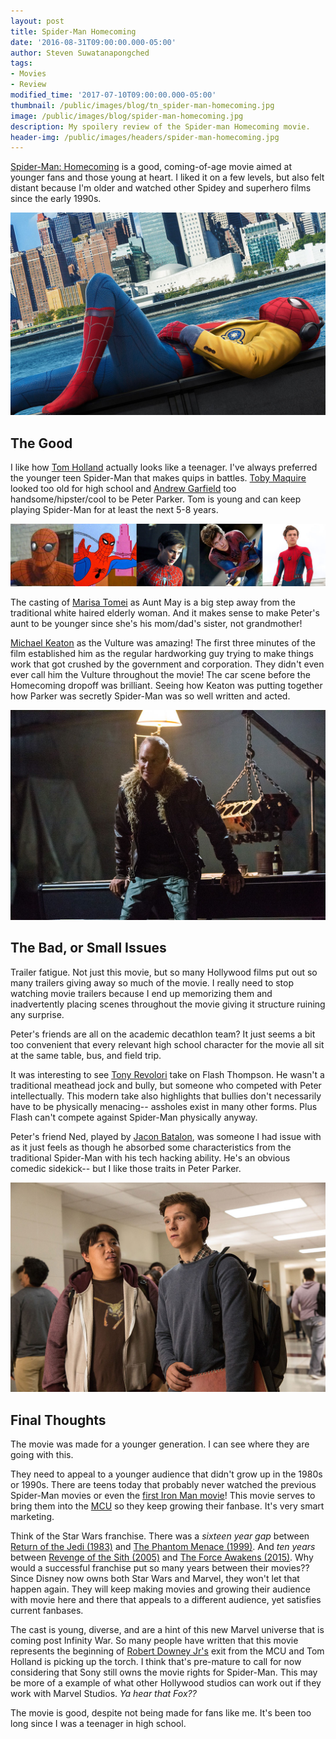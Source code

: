 ```yaml
---
layout: post
title: Spider-Man Homecoming
date: '2016-08-31T09:00:00.000-05:00'
author: Steven Suwatanapongched
tags:
- Movies
- Review
modified_time: '2017-07-10T09:00:00.000-05:00'
thumbnail: /public/images/blog/tn_spider-man-homecoming.jpg
image: /public/images/blog/spider-man-homecoming.jpg
description: My spoilery review of the Spider-man Homecoming movie.
header-img: /public/images/headers/spider-man-homecoming.jpg
---
```


[Spider-Man: Homecoming](http://www.imdb.com/title/tt2250912/) is a good, coming-of-age movie aimed at younger fans and those young at heart. I liked it on a few levels, but also felt distant because I'm older and watched other Spidey and superhero films since the early 1990s.

![Spider-Man: Homecoming](/public/images/blog/spider-man-homecoming.jpg)

## The Good

I like how [Tom Holland](https://en.wikipedia.org/wiki/Tom_Holland_(actor)) actually looks like a teenager. I've always preferred the younger teen Spider-Man that makes quips in battles. [Toby Maquire](http://www.imdb.com/name/nm0001497/) looked too old for high school and [Andrew Garfield](http://www.imdb.com/name/nm1940449/) too handsome/hipster/cool to be Peter Parker. Tom is young and can keep playing Spider-Man for at least the next 5-8 years.

![Spider-Man History](/public/images/blog/spider-man-character-history.jpg)

The casting of [Marisa Tomei](http://www.imdb.com/name/nm0000673/) as Aunt May is a big step away from the traditional white haired elderly woman. And it makes sense to make Peter's aunt to be younger since she's his mom/dad's sister, not grandmother!

[Michael Keaton](http://www.imdb.com/name/nm0000474/) as the Vulture was amazing! The first three minutes of the film established him as the regular hardworking guy trying to make things work that got crushed by the government and corporation. They didn't even ever call him the Vulture throughout the movie! The car scene before the Homecoming dropoff was brilliant. Seeing how Keaton was putting together how Parker was secretly Spider-Man was so well written and acted.

![Michael Keaton as the Vulture](/public/images/blog/spider-man-michael-keaton-vulture.jpg)

## The Bad, or Small Issues

Trailer fatigue. Not just this movie, but so many Hollywood films put out so many trailers giving away so much of the movie. I really need to stop watching movie trailers because I end up memorizing them and inadvertently placing scenes throughout the movie giving it structure ruining any surprise.

Peter's friends are all on the academic decathlon team? It just seems a bit too convenient that every relevant high school character for the movie all sit at the same table, bus, and field trip.

It was interesting to see [Tony Revolori](http://www.imdb.com/name/nm1727825/) take on Flash Thompson. He wasn't a traditional meathead jock and bully, but someone who competed with Peter intellectually. This modern take also highlights that bullies don't necessarily have to be physically menacing-- assholes exist in many other forms. Plus Flash can't compete against Spider-Man physically anyway.

Peter's friend Ned, played by [Jacon Batalon](http://www.imdb.com/name/nm8188622/), was someone I had issue with as it just feels as though he absorbed some characteristics from the traditional Spider-Man with his tech hacking ability. He's an obvious comedic sidekick-- but I like those traits in Peter Parker.

![Spider-Man and Ned](/public/images/blog/spider-man-homecoming-ned.jpg)

## Final Thoughts

The movie was made for a younger generation. I can see where they are going with this.

They need to appeal to a younger audience that didn't grow up in the 1980s or 1990s. There are teens today that probably never watched the previous Spider-Man movies or even the [first Iron Man movie](http://www.imdb.com/title/tt0371746/)! This movie serves to bring them into the [MCU](https://en.wikipedia.org/wiki/Marvel_Cinematic_Universe) so they keep growing their fanbase. It's very smart marketing.

Think of the Star Wars franchise. There was a *sixteen year gap* between [Return of the Jedi (1983)](http://www.imdb.com/title/tt0086190/) and [The Phantom Menace (1999)](http://www.imdb.com/title/tt0120915/). And *ten years* between [Revenge of the Sith (2005)](http://www.imdb.com/title/tt0121766/) and [The Force Awakens (2015)](http://www.imdb.com/title/tt2488496/). Why would a successful franchise put so many years between their movies?? Since Disney now owns both Star Wars and Marvel, they won't let that happen again. They will keep making movies and growing their audience with movie here and there that appeals to a different audience, yet satisfies current fanbases.

The cast is young, diverse, and are a hint of this new Marvel universe that is coming post Infinity War. So many people have written that this movie represents the beginning of [Robert Downey Jr's](http://www.imdb.com/name/nm0000375/) exit from the MCU and Tom Holland is picking up the torch. I think that's pre-mature to call for now considering that Sony still owns the movie rights for Spider-Man. This may be more of a example of what other Hollywood studios can work out if they work with Marvel Studios. *Ya hear that Fox??*

The movie is good, despite not being made for fans like me. It's been too long since I was a teenager in high school.

